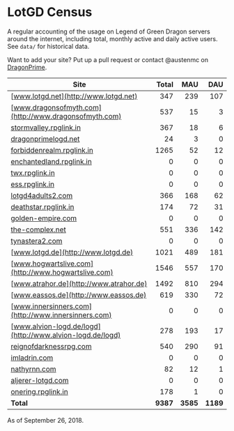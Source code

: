# LotGD Census
A regular accounting of the usage on Legend of Green Dragon servers around the internet, including total, monthly active and daily active users. See `data/` for historical data.

Want to add your site? Put up a pull request or contact @austenmc on [DragonPrime](http://dragonprime.net).


Site | Total | MAU | DAU
--- | ---:| ---:| ---:
[www.lotgd.net](http://www.lotgd.net)|347|239|107
[www.dragonsofmyth.com](http://www.dragonsofmyth.com)|537|15|3
[stormvalley.rpglink.in](http://stormvalley.rpglink.in)|367|18|6
[dragonprimelogd.net](http://dragonprimelogd.net)|24|3|0
[forbiddenrealm.rpglink.in](http://forbiddenrealm.rpglink.in)|1265|52|12
[enchantedland.rpglink.in](http://enchantedland.rpglink.in)|0|0|0
[twx.rpglink.in](http://twx.rpglink.in)|0|0|0
[ess.rpglink.in](http://ess.rpglink.in)|0|0|0
[lotgd4adults2.com](http://lotgd4adults2.com)|366|168|62
[deathstar.rpglink.in](http://deathstar.rpglink.in)|174|72|31
[golden-empire.com](http://golden-empire.com)|0|0|0
[the-complex.net](http://the-complex.net)|551|336|142
[tynastera2.com](http://tynastera2.com)|0|0|0
[www.lotgd.de](http://www.lotgd.de)|1021|489|181
[www.hogwartslive.com](http://www.hogwartslive.com)|1546|557|170
[www.atrahor.de](http://www.atrahor.de)|1492|810|294
[www.eassos.de](http://www.eassos.de)|619|330|72
[www.innersinners.com](http://www.innersinners.com)|0|0|0
[www.alvion-logd.de/logd](http://www.alvion-logd.de/logd)|278|193|17
[reignofdarknessrpg.com](http://reignofdarknessrpg.com)|540|290|91
[imladrin.com](http://imladrin.com)|0|0|0
[nathyrnn.com](http://nathyrnn.com)|82|12|1
[aljerer-lotgd.com](http://aljerer-lotgd.com)|0|0|0
[onering.rpglink.in](http://onering.rpglink.in)|178|1|0
**Total**|**9387**|**3585**|**1189**

As of September 26, 2018.
